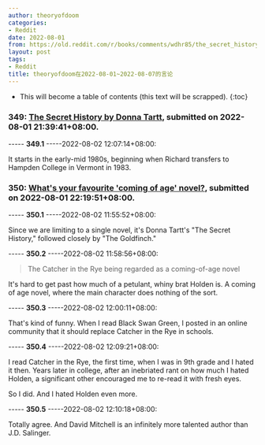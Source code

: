 ```yaml
---
author: theoryofdoom
categories:
- Reddit
date: 2022-08-01
from: https://old.reddit.com/r/books/comments/wdhr85/the_secret_history_by_donna_tartt/
layout: post
tags:
- Reddit
title: theoryofdoom在2022-08-01~2022-08-07的言论
---
```


* This will become a table of contents (this text will be scrapped).
{:toc}

### 349: [The Secret History by Donna Tartt](https://old.reddit.com/r/books/comments/wdhr85/the_secret_history_by_donna_tartt/), submitted on 2022-08-01 21:39:41+08:00.

----- __349.1__ -----2022-08-02 12:07:14+08:00:

It starts in the early-mid 1980s, beginning when Richard transfers to Hampden College in Vermont in 1983.

### 350: [What's your favourite 'coming of age' novel?](https://old.reddit.com/r/books/comments/wdinrq/whats_your_favourite_coming_of_age_novel/), submitted on 2022-08-01 22:19:51+08:00.

----- __350.1__ -----2022-08-02 11:55:52+08:00:

Since we are limiting to a single novel, it's Donna Tartt's "The Secret History," followed closely by "The Goldfinch."

----- __350.2__ -----2022-08-02 11:58:56+08:00:

> The Catcher in the Rye being regarded as a coming-of-age novel

It's hard to get past how much of a petulant, whiny brat Holden is. A coming of age novel, where the main character does nothing of the sort.

----- __350.3__ -----2022-08-02 12:00:11+08:00:

That's kind of funny.  When I read Black Swan Green, I posted in an online community that it should replace Catcher in the Rye in schools.

----- __350.4__ -----2022-08-02 12:09:21+08:00:

I read Catcher in the Rye, the first time, when I was in 9th grade and I hated it then.  Years later in college, after an inebriated rant on how much I hated Holden, a significant other encouraged me to re-read it with fresh eyes.  

So I did.  And I hated Holden even more.

----- __350.5__ -----2022-08-02 12:10:18+08:00:

Totally agree.  And David Mitchell is an infinitely more talented author than J.D. Salinger.

